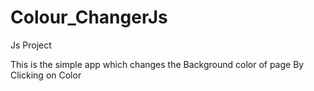 # Colour_ChangerJs
Js Project

This is the simple app which changes the Background color of page 
By Clicking on Color
